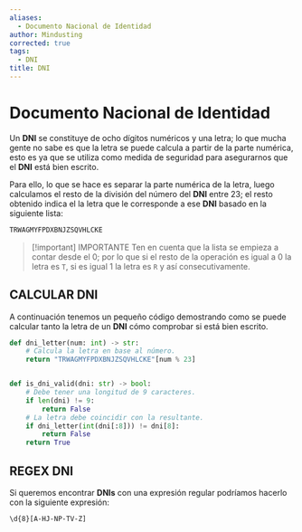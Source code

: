 ```yaml
---
aliases:
  - Documento Nacional de Identidad
author: Mindusting
corrected: true
tags:
  - DNI
title: DNI
---
```


# Documento Nacional de Identidad

Un **DNI** se constituye de ocho dígitos numéricos y una letra; lo que mucha gente no sabe es que la letra se puede calcula a partir de la parte numérica, esto es ya que se utiliza como medida de seguridad para asegurarnos que el **DNI** está bien escrito.

Para ello, lo que se hace es separar la parte numérica de la letra, luego calculamos el resto de la división del número del **DNI** entre 23; el resto obtenido indica el la letra que le corresponde a ese **DNI** basado en la siguiente lista:

```txt
TRWAGMYFPDXBNJZSQVHLCKE
```

> [!important] IMPORTANTE
> Ten en cuenta que la lista se empieza a contar desde el 0; por lo que si el resto de la operación es igual a 0 la letra es `T`, si es igual 1 la letra es `R` y así consecutivamente.

## CALCULAR DNI

A continuación tenemos un pequeño código demostrando como se puede calcular tanto la letra de un **DNI** cómo comprobar si está bien escrito.

```py
def dni_letter(num: int) -> str:
    # Calcula la letra en base al número.
    return "TRWAGMYFPDXBNJZSQVHLCKE"[num % 23]


def is_dni_valid(dni: str) -> bool:
    # Debe tener una longitud de 9 caracteres.
    if len(dni) != 9:
        return False
    # La letra debe coincidir con la resultante.
    if dni_letter(int(dni[:8])) != dni[8]:
        return False
    return True
```

## REGEX DNI

Si queremos encontrar **DNIs** con una expresión regular podríamos hacerlo con la siguiente expresión:

```regex
\d{8}[A-HJ-NP-TV-Z]
```
